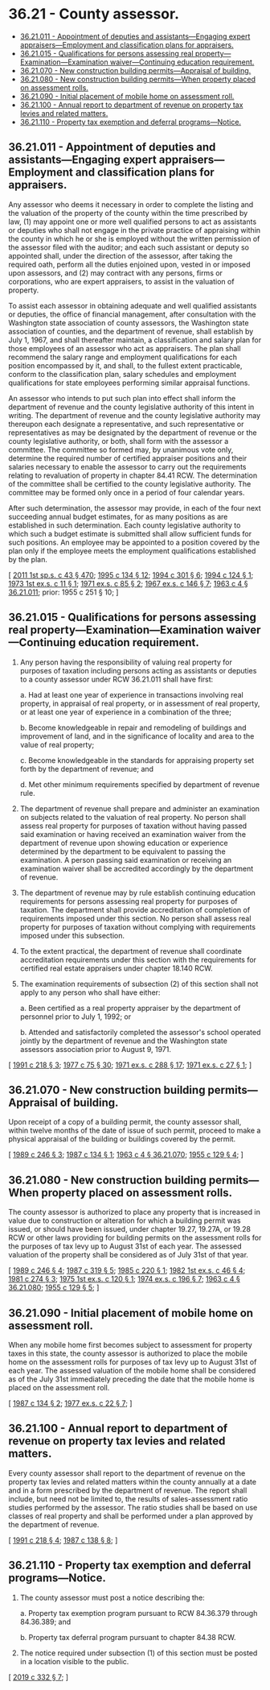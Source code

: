 # 36.21 - County assessor.
* [36.21.011 - Appointment of deputies and assistants—Engaging expert appraisers—Employment and classification plans for appraisers.](#3621011---appointment-of-deputies-and-assistantsengaging-expert-appraisersemployment-and-classification-plans-for-appraisers)
* [36.21.015 - Qualifications for persons assessing real property—Examination—Examination waiver—Continuing education requirement.](#3621015---qualifications-for-persons-assessing-real-propertyexaminationexamination-waivercontinuing-education-requirement)
* [36.21.070 - New construction building permits—Appraisal of building.](#3621070---new-construction-building-permitsappraisal-of-building)
* [36.21.080 - New construction building permits—When property placed on assessment rolls.](#3621080---new-construction-building-permitswhen-property-placed-on-assessment-rolls)
* [36.21.090 - Initial placement of mobile home on assessment roll.](#3621090---initial-placement-of-mobile-home-on-assessment-roll)
* [36.21.100 - Annual report to department of revenue on property tax levies and related matters.](#3621100---annual-report-to-department-of-revenue-on-property-tax-levies-and-related-matters)
* [36.21.110 - Property tax exemption and deferral programs—Notice.](#3621110---property-tax-exemption-and-deferral-programsnotice)
## 36.21.011 - Appointment of deputies and assistants—Engaging expert appraisers—Employment and classification plans for appraisers.
Any assessor who deems it necessary in order to complete the listing and the valuation of the property of the county within the time prescribed by law, (1) may appoint one or more well qualified persons to act as assistants or deputies who shall not engage in the private practice of appraising within the county in which he or she is employed without the written permission of the assessor filed with the auditor; and each such assistant or deputy so appointed shall, under the direction of the assessor, after taking the required oath, perform all the duties enjoined upon, vested in or imposed upon assessors, and (2) may contract with any persons, firms or corporations, who are expert appraisers, to assist in the valuation of property.

To assist each assessor in obtaining adequate and well qualified assistants or deputies, the office of financial management, after consultation with the Washington state association of county assessors, the Washington state association of counties, and the department of revenue, shall establish by July 1, 1967, and shall thereafter maintain, a classification and salary plan for those employees of an assessor who act as appraisers. The plan shall recommend the salary range and employment qualifications for each position encompassed by it, and shall, to the fullest extent practicable, conform to the classification plan, salary schedules and employment qualifications for state employees performing similar appraisal functions.

An assessor who intends to put such plan into effect shall inform the department of revenue and the county legislative authority of this intent in writing. The department of revenue and the county legislative authority may thereupon each designate a representative, and such representative or representatives as may be designated by the department of revenue or the county legislative authority, or both, shall form with the assessor a committee. The committee so formed may, by unanimous vote only, determine the required number of certified appraiser positions and their salaries necessary to enable the assessor to carry out the requirements relating to revaluation of property in chapter 84.41 RCW. The determination of the committee shall be certified to the county legislative authority. The committee may be formed only once in a period of four calendar years.

After such determination, the assessor may provide, in each of the four next succeeding annual budget estimates, for as many positions as are established in such determination. Each county legislative authority to which such a budget estimate is submitted shall allow sufficient funds for such positions. An employee may be appointed to a position covered by the plan only if the employee meets the employment qualifications established by the plan.

\[ [2011 1st sp.s. c 43 § 470](http://lawfilesext.leg.wa.gov/biennium/2011-12/Pdf/Bills/Session%20Laws/Senate/5931-S.SL.pdf?cite=2011%201st%20sp.s.%20c%2043%20§%20470); [1995 c 134 § 12](http://lawfilesext.leg.wa.gov/biennium/1995-96/Pdf/Bills/Session%20Laws/House/1015.SL.pdf?cite=1995%20c%20134%20§%2012); [1994 c 301 § 6](http://lawfilesext.leg.wa.gov/biennium/1993-94/Pdf/Bills/Session%20Laws/Senate/5372-S2.SL.pdf?cite=1994%20c%20301%20§%206); [1994 c 124 § 1](http://lawfilesext.leg.wa.gov/biennium/1993-94/Pdf/Bills/Session%20Laws/House/2479-S.SL.pdf?cite=1994%20c%20124%20§%201); [1973 1st ex.s. c 11 § 1](http://leg.wa.gov/CodeReviser/documents/sessionlaw/1973ex1c11.pdf?cite=1973%201st%20ex.s.%20c%2011%20§%201); [1971 ex.s. c 85 § 2](http://leg.wa.gov/CodeReviser/documents/sessionlaw/1971ex1c85.pdf?cite=1971%20ex.s.%20c%2085%20§%202); [1967 ex.s. c 146 § 7](http://leg.wa.gov/CodeReviser/documents/sessionlaw/1967ex1c146.pdf?cite=1967%20ex.s.%20c%20146%20§%207); [1963 c 4 § 36.21.011](http://leg.wa.gov/CodeReviser/documents/sessionlaw/1963c4.pdf?cite=1963%20c%204%20§%2036.21.011); prior:  1955 c 251 § 10; \]

## 36.21.015 - Qualifications for persons assessing real property—Examination—Examination waiver—Continuing education requirement.
1. Any person having the responsibility of valuing real property for purposes of taxation including persons acting as assistants or deputies to a county assessor under RCW 36.21.011 shall have first:

    a. Had at least one year of experience in transactions involving real property, in appraisal of real property, or in assessment of real property, or at least one year of experience in a combination of the three;

    b. Become knowledgeable in repair and remodeling of buildings and improvement of land, and in the significance of locality and area to the value of real property;

    c. Become knowledgeable in the standards for appraising property set forth by the department of revenue; and

    d. Met other minimum requirements specified by department of revenue rule.

2. The department of revenue shall prepare and administer an examination on subjects related to the valuation of real property. No person shall assess real property for purposes of taxation without having passed said examination or having received an examination waiver from the department of revenue upon showing education or experience determined by the department to be equivalent to passing the examination. A person passing said examination or receiving an examination waiver shall be accredited accordingly by the department of revenue.

3. The department of revenue may by rule establish continuing education requirements for persons assessing real property for purposes of taxation. The department shall provide accreditation of completion of requirements imposed under this section. No person shall assess real property for purposes of taxation without complying with requirements imposed under this subsection.

4. To the extent practical, the department of revenue shall coordinate accreditation requirements under this section with the requirements for certified real estate appraisers under chapter 18.140 RCW.

5. The examination requirements of subsection (2) of this section shall not apply to any person who shall have either:

    a. Been certified as a real property appraiser by the department of personnel prior to July 1, 1992; or

    b. Attended and satisfactorily completed the assessor's school operated jointly by the department of revenue and the Washington state assessors association prior to August 9, 1971.

\[ [1991 c 218 § 3](http://lawfilesext.leg.wa.gov/biennium/1991-92/Pdf/Bills/Session%20Laws/House/1301-S.SL.pdf?cite=1991%20c%20218%20§%203); [1977 c 75 § 30](http://leg.wa.gov/CodeReviser/documents/sessionlaw/1977c75.pdf?cite=1977%20c%2075%20§%2030); [1971 ex.s. c 288 § 17](http://leg.wa.gov/CodeReviser/documents/sessionlaw/1971ex1c288.pdf?cite=1971%20ex.s.%20c%20288%20§%2017); [1971 ex.s. c 27 § 1](http://leg.wa.gov/CodeReviser/documents/sessionlaw/1971ex1c27.pdf?cite=1971%20ex.s.%20c%2027%20§%201); \]

## 36.21.070 - New construction building permits—Appraisal of building.
Upon receipt of a copy of a building permit, the county assessor shall, within twelve months of the date of issue of such permit, proceed to make a physical appraisal of the building or buildings covered by the permit.

\[ [1989 c 246 § 3](http://leg.wa.gov/CodeReviser/documents/sessionlaw/1989c246.pdf?cite=1989%20c%20246%20§%203); [1987 c 134 § 1](http://leg.wa.gov/CodeReviser/documents/sessionlaw/1987c134.pdf?cite=1987%20c%20134%20§%201); [1963 c 4 § 36.21.070](http://leg.wa.gov/CodeReviser/documents/sessionlaw/1963c4.pdf?cite=1963%20c%204%20§%2036.21.070); [1955 c 129 § 4](http://leg.wa.gov/CodeReviser/documents/sessionlaw/1955c129.pdf?cite=1955%20c%20129%20§%204); \]

## 36.21.080 - New construction building permits—When property placed on assessment rolls.
The county assessor is authorized to place any property that is increased in value due to construction or alteration for which a building permit was issued, or should have been issued, under chapter 19.27, 19.27A, or 19.28 RCW or other laws providing for building permits on the assessment rolls for the purposes of tax levy up to August 31st of each year. The assessed valuation of the property shall be considered as of July 31st of that year.

\[ [1989 c 246 § 4](http://leg.wa.gov/CodeReviser/documents/sessionlaw/1989c246.pdf?cite=1989%20c%20246%20§%204); [1987 c 319 § 5](http://leg.wa.gov/CodeReviser/documents/sessionlaw/1987c319.pdf?cite=1987%20c%20319%20§%205); [1985 c 220 § 1](http://leg.wa.gov/CodeReviser/documents/sessionlaw/1985c220.pdf?cite=1985%20c%20220%20§%201); [1982 1st ex.s. c 46 § 4](http://leg.wa.gov/CodeReviser/documents/sessionlaw/1982ex1c46.pdf?cite=1982%201st%20ex.s.%20c%2046%20§%204); [1981 c 274 § 3](http://leg.wa.gov/CodeReviser/documents/sessionlaw/1981c274.pdf?cite=1981%20c%20274%20§%203); [1975 1st ex.s. c 120 § 1](http://leg.wa.gov/CodeReviser/documents/sessionlaw/1975ex1c120.pdf?cite=1975%201st%20ex.s.%20c%20120%20§%201); [1974 ex.s. c 196 § 7](http://leg.wa.gov/CodeReviser/documents/sessionlaw/1974ex1c196.pdf?cite=1974%20ex.s.%20c%20196%20§%207); [1963 c 4 § 36.21.080](http://leg.wa.gov/CodeReviser/documents/sessionlaw/1963c4.pdf?cite=1963%20c%204%20§%2036.21.080); [1955 c 129 § 5](http://leg.wa.gov/CodeReviser/documents/sessionlaw/1955c129.pdf?cite=1955%20c%20129%20§%205); \]

## 36.21.090 - Initial placement of mobile home on assessment roll.
When any mobile home first becomes subject to assessment for property taxes in this state, the county assessor is authorized to place the mobile home on the assessment rolls for purposes of tax levy up to August 31st of each year. The assessed valuation of the mobile home shall be considered as of the July 31st immediately preceding the date that the mobile home is placed on the assessment roll.

\[ [1987 c 134 § 2](http://leg.wa.gov/CodeReviser/documents/sessionlaw/1987c134.pdf?cite=1987%20c%20134%20§%202); [1977 ex.s. c 22 § 7](http://leg.wa.gov/CodeReviser/documents/sessionlaw/1977ex1c22.pdf?cite=1977%20ex.s.%20c%2022%20§%207); \]

## 36.21.100 - Annual report to department of revenue on property tax levies and related matters.
Every county assessor shall report to the department of revenue on the property tax levies and related matters within the county annually at a date and in a form prescribed by the department of revenue. The report shall include, but need not be limited to, the results of sales-assessment ratio studies performed by the assessor. The ratio studies shall be based on use classes of real property and shall be performed under a plan approved by the department of revenue.

\[ [1991 c 218 § 4](http://lawfilesext.leg.wa.gov/biennium/1991-92/Pdf/Bills/Session%20Laws/House/1301-S.SL.pdf?cite=1991%20c%20218%20§%204); [1987 c 138 § 8](http://leg.wa.gov/CodeReviser/documents/sessionlaw/1987c138.pdf?cite=1987%20c%20138%20§%208); \]

## 36.21.110 - Property tax exemption and deferral programs—Notice.
1. The county assessor must post a notice describing the:

    a. Property tax exemption program pursuant to RCW 84.36.379 through 84.36.389; and

    b. Property tax deferral program pursuant to chapter 84.38 RCW.

2. The notice required under subsection (1) of this section must be posted in a location visible to the public.

\[ [2019 c 332 § 7](http://lawfilesext.leg.wa.gov/biennium/2019-20/Pdf/Bills/Session%20Laws/House/1105-S2.SL.pdf?cite=2019%20c%20332%20§%207); \]

